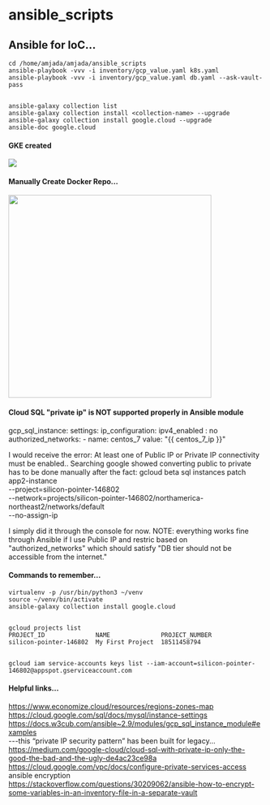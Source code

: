 # ansible_scripts

Ansible for IoC...
-------------

```
cd /home/amjada/amjada/ansible_scripts
ansible-playbook -vvv -i inventory/gcp_value.yaml k8s.yaml
ansible-playbook -vvv -i inventory/gcp_value.yaml db.yaml --ask-vault-pass


ansible-galaxy collection list
ansible-galaxy collection install <collection-name> --upgrade
ansible-galaxy collection install google.cloud --upgrade
ansible-doc google.cloud

```

#### GKE created
<img src="images/gke_create.JPG" />

#### Manually Create Docker Repo...
<img src="images/create_docker_repo.JPG" width="400"/>

#### Cloud SQL "private ip" is NOT supported properly in Ansible module
  gcp_sql_instance:
    settings:
      ip_configuration:
        ipv4_enabled : no
        authorized_networks:
        - name: centos_7
          value: "{{ centos_7_ip }}"

I would receive the error:
At least one of Public IP or Private IP connectivity must be enabled..
Searching google showed converting public to private  has to be done manually after the fact:
gcloud beta sql instances patch app2-instance \
  --project=silicon-pointer-146802 \
  --network=projects/silicon-pointer-146802/northamerica-northeast2/networks/default \
  --no-assign-ip

I simply did it through the console for now. NOTE: everything works fine through Ansible if I use Public IP and restric based on "authorized_networks" which should satisfy "DB tier should not be
accessible from the internet."

#### Commands to remember...
```
virtualenv -p /usr/bin/python3 ~/venv
source ~/venv/bin/activate
ansible-galaxy collection install google.cloud


gcloud projects list
PROJECT_ID              NAME              PROJECT_NUMBER
silicon-pointer-146802  My First Project  18511458794


gcloud iam service-accounts keys list --iam-account=silicon-pointer-146802@appspot.gserviceaccount.com
```


#### Helpful links...
https://www.economize.cloud/resources/regions-zones-map<br />
https://cloud.google.com/sql/docs/mysql/instance-settings<br />
https://docs.w3cub.com/ansible~2.9/modules/gcp_sql_instance_module#examples<br />
---this “private IP security pattern” has been built for legacy...<br />
https://medium.com/google-cloud/cloud-sql-with-private-ip-only-the-good-the-bad-and-the-ugly-de4ac23ce98a<br />
https://cloud.google.com/vpc/docs/configure-private-services-access<br />
ansible encryption<br />
https://stackoverflow.com/questions/30209062/ansible-how-to-encrypt-some-variables-in-an-inventory-file-in-a-separate-vault<br />